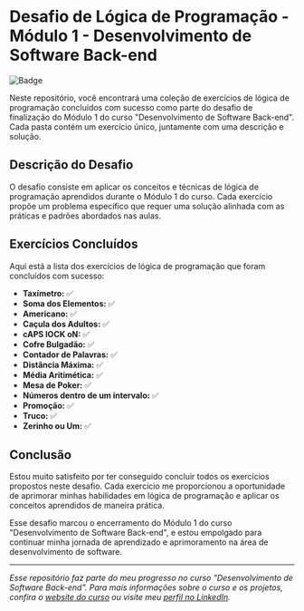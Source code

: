 # Desafio de Lógica de Programação - Módulo 1 - Desenvolvimento de Software Back-end

![Badge](https://img.shields.io/badge/Conclus%C3%A3o-Sucesso-brightgreen)

Neste repositório, você encontrará uma coleção de exercícios de lógica de programação concluídos com sucesso como parte do desafio de finalização do Módulo 1 do curso "Desenvolvimento de Software Back-end". Cada pasta contém um exercício único, juntamente com uma descrição e solução.

## Descrição do Desafio

O desafio consiste em aplicar os conceitos e técnicas de lógica de programação aprendidos durante o Módulo 1 do curso. Cada exercício propõe um problema específico que requer uma solução alinhada com as práticas e padrões abordados nas aulas.

## Exercícios Concluídos

Aqui está a lista dos exercícios de lógica de programação que foram concluídos com sucesso:


- **Taxímetro:** ✅
- **Soma dos Elementos:** ✅
- **Americano:** ✅
- **Caçula dos Adultos:** ✅
- **cAPS lOCK oN:** ✅
- **Cofre Bulgadão:** ✅
- **Contador de Palavras:** ✅
- **Distância Máxima:** ✅
- **Média Aritimética:** ✅
- **Mesa de Poker:** ✅
- **Números dentro de um intervalo:** ✅
- **Promoção:** ✅
- **Truco:** ✅
- **Zerinho ou Um:** ✅

## Conclusão

Estou muito satisfeito por ter conseguido concluir todos os exercícios propostos neste desafio. Cada exercício me proporcionou a oportunidade de aprimorar minhas habilidades em lógica de programação e aplicar os conceitos aprendidos de maneira prática.

Esse desafio marcou o encerramento do Módulo 1 do curso "Desenvolvimento de Software Back-end", e estou empolgado para continuar minha jornada de aprendizado e aprimoramento na área de desenvolvimento de software.

---

*Esse repositório faz parte do meu progresso no curso "Desenvolvimento de Software Back-end". Para mais informações sobre o curso e os projetos, confira o [website do curso](https://cubos.academy/?utm_term=cubos%20academy&utm_campaign=Conversion+-+Search+-+Branding+-+Cubos+Academy&utm_source=google&utm_medium=cpc&hsa_acc=6320525513&hsa_cam=18154121427&hsa_grp=141084695032&hsa_ad=618464016440&hsa_src=g&hsa_tgt=kwd-1212716925774&hsa_kw=cubos%20academy&hsa_mt=e&hsa_net=adwords&hsa_ver=3&gclid=Cj0KCQjwldKmBhCCARIsAP-0rfxcREkUBvWEIW7lfl75qusqSJ_qFNjmIEmSnedVmtiA-lwdowXtQ-AaAhPjEALw_wcB) ou visite meu [perfil no LinkedIn](https://www.linkedin.com/in/larissalaviniaba/).*
